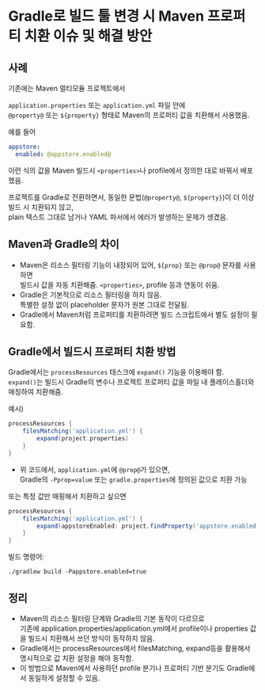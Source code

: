 # Gradle로 빌드 툴 변경 시 Maven 프로퍼티 치환 이슈 및 해결 방안

## 사례

기존에는 Maven 멀티모듈 프로젝트에서

`application.properties` 또는 `application.yml` 파일 안에  
`@property@` 또는 `${property}` 형태로 Maven의 프로퍼티 값을 치환해서 사용했음.

예를 들어

```yaml
appstore:
  enabled: @appstore.enabled@
```

이런 식의 값을 Maven 빌드시 `<properties>`나 profile에서 정의한 대로 바꿔서 배포했음.

프로젝트를 Gradle로 전환하면서, 동일한 문법(`@property@`, `${property}`)이 더 이상 빌드 시 치환되지 않고,  
plain 텍스트 그대로 남거나 YAML 파서에서 에러가 발생하는 문제가 생겼음.

## Maven과 Gradle의 차이

- Maven은 리소스 필터링 기능이 내장되어 있어, `${prop}` 또는 `@prop@` 문자를 사용하면  
  빌드시 값을 자동 치환해줌. `<properties>`, profile 등과 연동이 쉬움.
- Gradle은 기본적으로 리소스 필터링을 하지 않음.  
  특별한 설정 없이 placeholder 문자가 원본 그대로 전달됨.
- Gradle에서 Maven처럼 프로퍼티를 치환하려면 빌드 스크립트에서 별도 설정이 필요함.

## Gradle에서 빌드시 프로퍼티 치환 방법

Gradle에서는 `processResources` 태스크에 `expand()` 기능을 이용해야 함.  
`expand()`는 빌드시 Gradle의 변수나 프로젝트 프로퍼티 값을 파일 내 플레이스홀더와 매칭하여 치환해줌.

예시)

```groovy
processResources {
    filesMatching('application.yml') {
        expand(project.properties)
    }
}
```

- 위 코드에서, `application.yml`에 `@prop@`가 있으면,  
  Gradle의 `-Pprop=value` 또는 `gradle.properties`에 정의된 값으로 치환 가능

또는 특정 값만 매핑해서 치환하고 싶으면

```groovy
processResources {
    filesMatching('application.yml') {
        expand(appstoreEnabled: project.findProperty('appstore.enabled') ?: 'false')
    }
}
```

빌드 명령어:

``` shell
./gradlew build -Pappstore.enabled=true
```

## 정리

- Maven의 리소스 필터링 단계와 Gradle의 기본 동작이 다르므로  
  기존에 application.properties/application.yml에서 profile이나 properties 값을 빌드시 치환해서 쓰던 방식이 동작하지 않음.
- Gradle에서는 processResources에서 filesMatching, expand등을 활용해서 명시적으로 값 치환 설정을 해야 동작함.
- 이 방법으로 Maven에서 사용하던 profile 분기나 프로퍼티 기반 분기도 Gradle에서 동일하게 설정할 수 있음.
